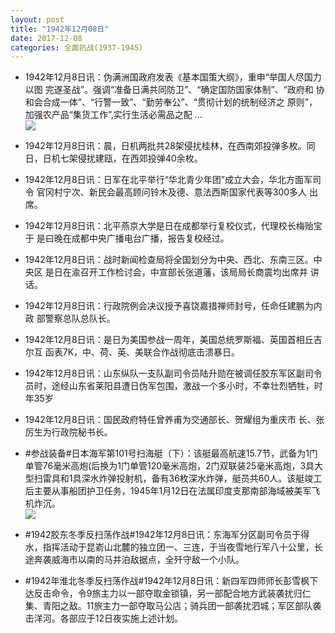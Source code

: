```yaml
---
layout: post
title: "1942年12月08日"
date: 2017-12-08
categories: 全面抗战(1937-1945)
---
```


<meta name="referrer" content="no-referrer" />

- 1942年12月8日讯：伪满洲国政府发表《基本国策大纲》，重申“举国人尽国力以图 完遂圣战”。强调“准备日满共同防卫”、“确定国防国家体制”、“政府和 协和会合成一体”、“行警一致”、“勤劳奉公”、“贯彻计划的统制经济之 原则”，加强农产品“集货工作”,实行生活必需品之配 ... <br/><img src="https://wx4.sinaimg.cn/large/aca367d8ly1fm9r8ppc6vj20c809zmx7.jpg" />

- 1942年12月8日讯：晨，日机两批共28架侵扰桂林，在西南郊投弹多枚。同日，日机七架侵扰建瓯，在西郊投弹40余枚。 

- 1942年12月8日讯：日军在北平举行“华北青少年团”成立大会，华北方面军司令 官冈村宁次、新民会最高顾问铃木及德、意法西斯国家代表等300多人 出席。 

- 1942年12月8日讯：北平燕京大学是日在成都举行复校仪式，代理校长梅贻宝于 是曰晚在成都中央广播电台广播，报告复校经过。 

- 1942年12月8日讯：战时新闻检查局将全国划分为中央、西北、东南三区。中央区 是日在渝召开工作检讨会，中宣部长张道藩，该局局长商震均出席并 讲话。 

- 1942年12月8日讯：行政院例会决议授予喜饶嘉措禅师封号，任命任建鹏为内政 部警察总队总队长。 

- 1942年12月8日讯：是日为美国参战一周年，美国总统罗斯福、英国首相丘吉尔互 函表7K，中、荷、英、美联合作战彻底击溃暴日。 

- 1942年12月8日讯：山东纵队一支队副司令员陆升勋在被调任胶东军区副司令员时，途经山东省莱阳县遭日伪军包围，激战一个多小时，不幸壮烈牺牲，时年35岁 

- 1942年12月8日讯：国民政府特任曾养甫为交通部长、贺耀组为重庆市 长、张厉生为行政院秘书长。 

- #参战装备#日本海军第101号扫海艇（下）：该艇最高航速15.7节，武备为1门单管76毫米高炮(后换为1门单管120毫米高炮，2门双联装25毫米高炮，3具大型扫雷具和1具深水炸弹投射机，备有36枚深水炸弹，艇员共60人。该艇竣工后主要从事船团护卫任务，1945年1月12日在法属印度支那南部海域被美军飞机炸沉。 <br/><img src="https://wx4.sinaimg.cn/large/aca367d8ly1fm94onutugj20go0640tg.jpg" />

- #1942胶东冬季反扫荡作战#1942年12月8日讯：东海军分区副司令员于得水，指挥活动于昆嵛山北麓的独立团一、三连，于当夜雪地行军八十公里，长途奔袭威海市以南的马井泊敌据点，全歼守敌一个小队。 

- #1942年淮北冬季反扫荡作战#1942年12月8日讯：新四军四师师长彭雪枫下达反击命令，令9旅主力以一部夺取金锁镇，另一部配合地方武装袭扰归仁集、青阳之敌。11旅主力一部夺取马公店；骑兵团一部袭扰泗城；军区部队袭击洋河。各部应于12日夜实施上述计划。 

